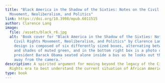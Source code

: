 ```yaml
---
title: "Black America in the Shadow of the Sixties: Notes on the Civil Rights
  Movement, Neoliberalism, and Politics"
link: https://doi.org/10.3998/mpub.6011515
author: Clarence Lang
image:
  file: /assets/black_r6.jpg
  alt: 'Book cover for "Black America in the Shadow of the Sixties: Notes on the
    Civil Rights Movement, Neoliberalism, and Politics" by Clarence Lang. The
    design is composed of six differently sized boxes, alternating between white
    and shades of muted green, and in the bottom right box is a photo of former
    president Barack Obama seated alone inside a bus as he looks out the window,
    away from the camera.'
description: A spirited argument for moving beyond the legacy of the Civil
  Rights era to best understand the current situation of African Americans
type: book
---
```

